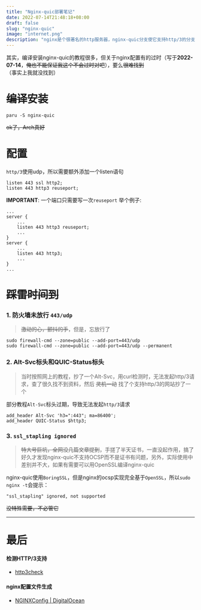 ```yaml
---
title: "Nginx-quic部署笔记"
date: 2022-07-14T21:48:18+08:00
draft: false
slug: "nginx-quic"
image: "internet.png"
description: "nginx是个很著名的http服务器，nginx-quic分支使它支持http/3的分支之一（来自nginx官方）了解quic后，迫不及待（划掉）地想搞一个玩玩，但踩了N个坑，所以留个笔记（顺便证明一下我的博客还活着）"
---
```


其实，编译安装nginx-quic的教程很多，但关于nginx配置有的过时（写于**2022-07-14**，~~俺也不能保证我这个不会过时对吧~~），要么~~很难找到~~（事实上我就没找到）  
# ~~编译~~安装  
```shell
paru -S nginx-quic  
```  
~~ok了，Arch真好~~  
# 配置  
`http/3`使用udp，所以需要额外添加一个listen语句  
```nginx
listen 443 ssl http2;
listen 443 http3 reuseport;
```  
**IMPORTANT**: 一个端口只需要写一次`reuseport`
举个例子:
```nginx
...
server {
    ...
    listen 443 http3 reuseport;
    ...
}
server {
    ...
    listen 443 http3;
    ...
}
...
```
# ~~踩雷时间到~~  
### 1. 防火墙未放行 `443/udp`  
> ~~激动的心，颤抖的手~~，但是，忘放行了

```shell
sudo firewall-cmd --zone=public --add-port=443/udp
sudo firewall-cmd --zone=public --add-port=443/udp --permanent
```  
### 2. Alt-Svc标头和QUIC-Status标头  
> 当时按照网上的教程，抄了一个Alt-Svc，用curl检测时，无法发起http/3请求，查了很久找不到资料，然后 ~~灵机一动~~ 找了个支持http/3的网站抄了一个   

部分教程`Alt-Svc`标头过期，导致无法发起`http/3`请求  
```nginx
add_header Alt-Svc 'h3=":443"; ma=86400';
add_header QUIC-Status $http3;
```  
### 3. `ssl_stapling ignored`
> ~~特大号巨坑，全网没几篇文章提到~~，手搓了半天证书，一直没起作用，搞了好久才发现nginx-quic不支持OCSP而不是证书有问题，另外，实际使用中差别并不大，如果有需要可以用OpenSSL编译nginx-quic    

nginx-quic使用`BoringSSL`，但是nginx的ocsp实现完全基于`OpenSSL`，所以`sudo nginx -t`会提示：    
```shell
"ssl_stapling" ignored, not supported
```   
~~没特殊需要，不必管它~~  
 
---

# 最后  
#### 检测HTTP/3支持  
* [http3check](https://http3check.net/)  
#### nginx配置文件生成  
* [NGINXConfig | DigitalOcean](https://www.digitalocean.com/community/tools/nginx)  
